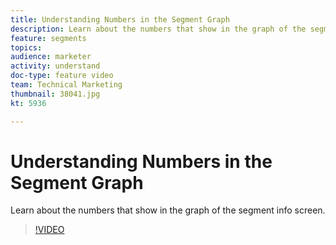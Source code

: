 ```yaml
---
title: Understanding Numbers in the Segment Graph
description: Learn about the numbers that show in the graph of the segment info screen.
feature: segments
topics: 
audience: marketer
activity: understand
doc-type: feature video
team: Technical Marketing
thumbnail: 38041.jpg
kt: 5936

---
```


# Understanding Numbers in the Segment Graph

Learn about the numbers that show in the graph of the segment info screen.

>[!VIDEO](https://video.tv.adobe.com/v/38041/?quality=12&learn=on)
